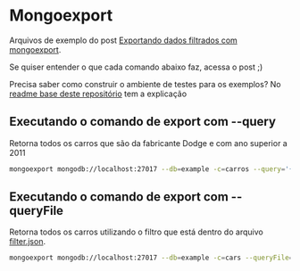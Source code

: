 # Mongoexport
Arquivos de exemplo do post [Exportando dados filtrados com mongoexport](https://dev.to/poveda/exportando-dados-filtrados-com-mongoexport-1k36).

Se quiser entender o que cada comando abaixo faz, acessa o post ;)

Precisa saber como construir o ambiente de testes para os exemplos? No [readme base deste repositório](../Readme.md) tem a explicação

## Executando o comando de export com --query
Retorna todos os carros que são da fabricante Dodge e com ano superior a 2011

```sh
mongoexport mongodb://localhost:27017 --db=example -c=carros --query='{ "modelo":"Dodge", "ano":{ "$gt": 2011 } }'
```

## Executando o comando de export com --queryFile
Retorna todos os carros utilizando o filtro que está dentro do arquivo [filter.json](filter.json).
```sh
mongoexport mongodb://localhost:27017 --db=example -c=cars --queryFile="filtros.json"
```